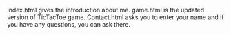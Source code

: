 index.html gives the introduction about me.
game.html is the updated version of TicTacToe game. 
Contact.html asks you to enter your name and if you have any questions, you can ask there. 